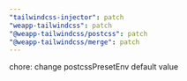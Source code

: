 ```yaml
---
"tailwindcss-injector": patch
"weapp-tailwindcss": patch
"@weapp-tailwindcss/postcss": patch
"@weapp-tailwindcss/merge": patch
---
```


chore: change postcssPresetEnv default value
